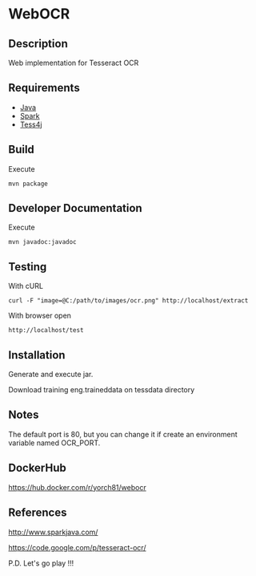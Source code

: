 # WebOCR #

## Description ##
Web implementation for Tesseract OCR

## Requirements ##
* [Java](https://www.java.com/es/download/)
* [Spark](http://www.sparkjava.com/)
* [Tess4j](http://tess4j.sourceforge.net/)

## Build ##
Execute
~~~
mvn package
~~~

## Developer Documentation ##
Execute
~~~
mvn javadoc:javadoc
~~~

## Testing ##
With cURL
~~~
curl -F "image=@C:/path/to/images/ocr.png" http://localhost/extract
~~~

With browser open
~~~
http://localhost/test
~~~

## Installation ##
Generate and execute jar.

Download training eng.traineddata on tessdata directory

## Notes ##
The default port is 80, but you can change it if create an environment variable named OCR_PORT.
	
## DockerHub ##
https://hub.docker.com/r/yorch81/webocr

## References ##
http://www.sparkjava.com/

https://code.google.com/p/tesseract-ocr/

P.D. Let's go play !!!







